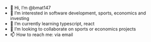- 👋 Hi, I’m @bmat147
- 👀 I’m interested in software development, sports, economics and investing
- 🌱 I’m currently learning typescript, react
- 💞️ I’m looking to collaborate on sports or economics projects
- 📫 How to reach me: via email

<!---
bmat147/bmat147 is a ✨ special ✨ repository because its `README.md` (this file) appears on your GitHub profile.
You can click the Preview link to take a look at your changes.
--->
